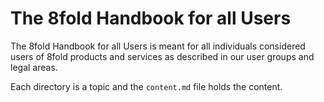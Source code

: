 # The 8fold Handbook for all Users

The 8fold Handbook for all Users is meant for all individuals considered users of 8fold products and services as described in our user groups and legal areas.

Each directory is a topic and the `content.md` file holds the content.
